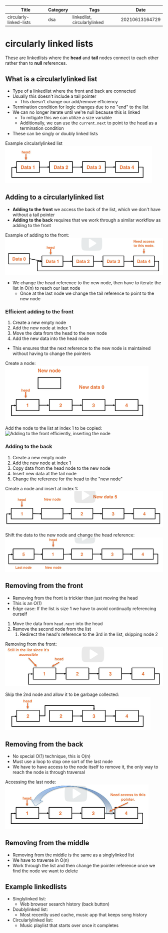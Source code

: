 |  Title | Category  | Tags  | Date |
| ------------ | ------------ | ------------ | ----|
| circularly-linked-lists | dsa  | linkedlist, circularlylinked  | 20210613164729 |

# circularly linked lists
These are linkedlists where the **head** and **tail** nodes connect to each other
rather than to **null** references.

## What is a circularlylinked list
* Type of a linkedlist where the front and back are connected
* Usually this doesn't include a tail pointer
    * This doesn't change our add/remove efficiency
* Termination condition for logic changes due to no "end" to the list
* We can no longer iterate until we're null because this is linked
    * To mitigate this we can utilize a size variable
    * Additionally, we can use the `current.next` to point to the head as a termination condition
* These can be singly or doubly linked lists

Example circularlylinked list
![Circularly linked list diagram](./20210613165314-img-1.png)

## Adding to a circularlylinked list
* **Adding to the front** we access the back of the list, which we don't have without a tail pointer
* **Adding to the back** requires that we work through a similar workflow as adding to the front

Example of adding to the front:
![Adding to the front](./20210613170244-img-2.png)

* We change the head reference to the new node, then have to iterate the list in O(n) to reach our last node
    * Once at the last node we change the tail reference to point to the new node

### Efficient adding to the front
1. Create a new empty node
1. Add the new node at index 1
1. Move the data from the head to the new node
1. Add the new data into the head node

* This ensures that the next reference to the new node is maintained without having to change the pointers

Create a node:
![Adding to the front efficiently, new node](./20210613170524-img-3.png)

Add the node to the list at index 1 to be copied:
![Adding to the front efficiently, inserting the node](./20210613170537-img-22.png)

### Adding to the back
1. Create a new empty node
1. Add the new node at index 1
1. Copy data from the head node to the new node
1. Insert new data at the tail node
1. Change the reference for the head to the "new node"

Create a node and insert at index 1:
![Adding to the back efficiently, new node](./20210613171032-img-4.png)

Shift the data to the new node and change the head reference:
![Shift the data to the new node](./20210613171105-img-5.png)

## Removing from the front
* Removing from the front is trickier than just moving the head
* This is an O(1)
* Edge case: If the list is size 1 we have to avoid continually referencing ourself

1. Move the data from `head.next` into the head
1. Remove the second node from the list
    1. Redirect the head's reference to the 3rd in the list, skipping node 2

Removing from the front:
![Removing from the front](./20210613171302-img-6.png)

Skip the 2nd node and allow it to be garbage collected:
![](./20210613171348-img-7.png)

## Removing from the back
* No special O(1) technique, this is O(n)
* Must use a loop to stop one sort of the last node
* We have to have access to the node itself to remove it, the only way to reach the node is through traversal

Accessing the last node:
![Traversing the list](./20210613171613-img-8.png)

## Removing from the middle
* Removing from the middle is the same as a singlylinked list
* We have to traverse in O(n)
* Work through the list and then change the pointer reference once we find the node we want to delete

## Example linkedlists
* Singlylinked list:
    * Web browser sesarch history (back button)
* Doublylinked list:
    * Most recently used cache, music app that keeps song history
* Circularlylinked list:
    * Music playlist that starts over once it completes

